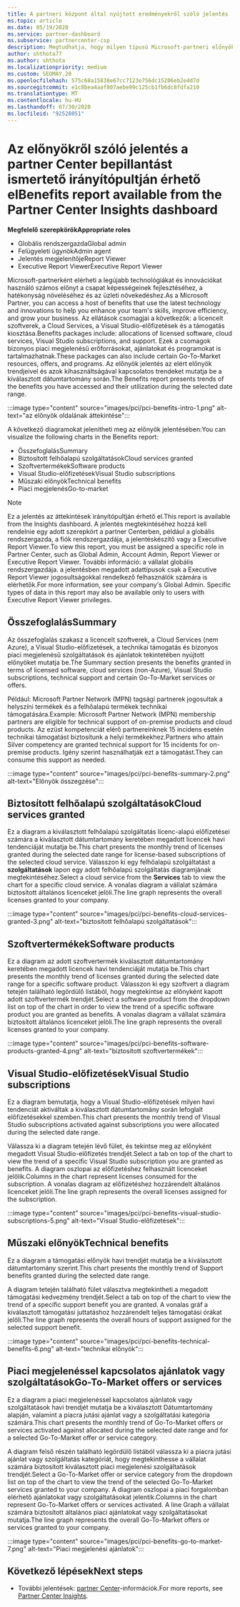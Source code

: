 ```yaml
---
title: A partneri központ által nyújtott eredményekről szóló jelentés
ms.topic: article
ms.date: 05/19/2020
ms.service: partner-dashboard
ms.subservice: partnercenter-csp
description: Megtudhatja, hogy milyen típusú Microsoft-partneri előnyökkel jár az üzleti növekedés elősegítése, a hatékonyság növelése és a csapat képességeinek fejlesztése.
author: shthota77
ms.author: shthota
ms.localizationpriority: medium
ms.custom: SEOMAY.20
ms.openlocfilehash: 575c68a15838e67cc7123e756dc15206eb2e4d7d
ms.sourcegitcommit: e1c8bea4aaf807aebe99c125cb1fb6dc8fdfa210
ms.translationtype: MT
ms.contentlocale: hu-HU
ms.lasthandoff: 07/30/2020
ms.locfileid: "92528051"
---
```

# <a name="benefits-report-available-from-the-partner-center-insights-dashboard"></a><span data-ttu-id="97cc1-103">Az előnyökről szóló jelentés a partner Center bepillantást ismertető irányítópultján érhető el</span><span class="sxs-lookup"><span data-stu-id="97cc1-103">Benefits report available from the Partner Center Insights dashboard</span></span>

<span data-ttu-id="97cc1-104">**Megfelelő szerepkörök**</span><span class="sxs-lookup"><span data-stu-id="97cc1-104">**Appropriate roles**</span></span>

- <span data-ttu-id="97cc1-105">Globális rendszergazda</span><span class="sxs-lookup"><span data-stu-id="97cc1-105">Global admin</span></span>
- <span data-ttu-id="97cc1-106">Felügyeleti ügynök</span><span class="sxs-lookup"><span data-stu-id="97cc1-106">Admin agent</span></span>
- <span data-ttu-id="97cc1-107">Jelentés megjelenítője</span><span class="sxs-lookup"><span data-stu-id="97cc1-107">Report Viewer</span></span>
- <span data-ttu-id="97cc1-108">Executive Report Viewer</span><span class="sxs-lookup"><span data-stu-id="97cc1-108">Executive Report Viewer</span></span>

<span data-ttu-id="97cc1-109">Microsoft-partnerként elérheti a legújabb technológiákat és innovációkat használó számos előnyt a csapat képességeinek fejlesztéséhez, a hatékonyság növeléséhez és az üzleti növekedéshez.</span><span class="sxs-lookup"><span data-stu-id="97cc1-109">As a Microsoft Partner, you can access a host of benefits that use the latest technology and innovations to help you enhance your team's skills, improve efficiency, and grow your business.</span></span> <span data-ttu-id="97cc1-110">Az ellátások csomagjai a következők: a licencelt szoftverek, a Cloud Services, a Visual Studio-előfizetések és a támogatás kiosztása.</span><span class="sxs-lookup"><span data-stu-id="97cc1-110">Benefits packages include: allocations of licensed software, cloud services, Visual Studio subscriptions, and support.</span></span> <span data-ttu-id="97cc1-111">Ezek a csomagok bizonyos piaci megjelenésű erőforrásokat, ajánlatokat és programokat is tartalmazhatnak.</span><span class="sxs-lookup"><span data-stu-id="97cc1-111">These packages can also include certain Go-To-Market resources, offers, and programs.</span></span> <span data-ttu-id="97cc1-112">Az előnyök jelentés az elért előnyök trendjeivel és azok kihasználtságával kapcsolatos trendeket mutatja be a kiválasztott dátumtartomány során.</span><span class="sxs-lookup"><span data-stu-id="97cc1-112">The Benefits report presents trends of the benefits you have accessed and their utilization during the selected date range.</span></span>

:::image type="content" source="images/pci/pci-benefits-intro-1.png" alt-text="az előnyök oldalának áttekintése":::

<span data-ttu-id="97cc1-114">A következő diagramokat jelenítheti meg az előnyök jelentésében:</span><span class="sxs-lookup"><span data-stu-id="97cc1-114">You can visualize the following charts in the Benefits report:</span></span>

- <span data-ttu-id="97cc1-115">Összefoglalás</span><span class="sxs-lookup"><span data-stu-id="97cc1-115">Summary</span></span>
- <span data-ttu-id="97cc1-116">Biztosított felhőalapú szolgáltatások</span><span class="sxs-lookup"><span data-stu-id="97cc1-116">Cloud services granted</span></span>
- <span data-ttu-id="97cc1-117">Szoftvertermékek</span><span class="sxs-lookup"><span data-stu-id="97cc1-117">Software products</span></span>
- <span data-ttu-id="97cc1-118">Visual Studio-előfizetések</span><span class="sxs-lookup"><span data-stu-id="97cc1-118">Visual Studio subscriptions</span></span>
- <span data-ttu-id="97cc1-119">Műszaki előnyök</span><span class="sxs-lookup"><span data-stu-id="97cc1-119">Technical benefits</span></span>
- <span data-ttu-id="97cc1-120">Piaci megjelenés</span><span class="sxs-lookup"><span data-stu-id="97cc1-120">Go-to-market</span></span>

 > [!NOTE]
 > <span data-ttu-id="97cc1-121">Ez a jelentés az áttekintések irányítópultján érhető el.</span><span class="sxs-lookup"><span data-stu-id="97cc1-121">This report is available from the Insights dashboard.</span></span> <span data-ttu-id="97cc1-122">A jelentés megtekintéséhez hozzá kell rendelnie egy adott szerepkört a partner Centerben, például a globális rendszergazda, a fiók rendszergazdája, a jelentéskészítő vagy a Executive Report Viewer.</span><span class="sxs-lookup"><span data-stu-id="97cc1-122">To view this report, you must be assigned a specific role in Partner Center, such as Global Admin, Account Admin, Report Viewer or Executive Report Viewer.</span></span> <span data-ttu-id="97cc1-123">További információ: a vállalat globális rendszergazdája. a jelentésben megadott adattípusok csak a Executive Report Viewer jogosultságokkal rendelkező felhasználók számára is elérhetők.</span><span class="sxs-lookup"><span data-stu-id="97cc1-123">For more information, see your company's Global Admin. Specific types of data in this report may also be available only to users with Executive Report Viewer privileges.</span></span>

## <a name="summary"></a><span data-ttu-id="97cc1-124">Összefoglalás</span><span class="sxs-lookup"><span data-stu-id="97cc1-124">Summary</span></span>

<span data-ttu-id="97cc1-125">Az összefoglalás szakasz a licencelt szoftverek, a Cloud Services (nem Azure), a Visual Studio-előfizetések, a technikai támogatás és bizonyos piaci megjelenésű szolgáltatások és ajánlatok tekintetében nyújtott előnyöket mutatja be.</span><span class="sxs-lookup"><span data-stu-id="97cc1-125">The Summary section presents the benefits granted in terms of licensed software, cloud services (non-Azure), Visual Studio subscriptions, technical support and certain Go-To-Market services or offers.</span></span>

<span data-ttu-id="97cc1-126">Például: Microsoft Partner Network (MPN) tagsági partnerek jogosultak a helyszíni termékek és a felhőalapú termékek technikai támogatására.</span><span class="sxs-lookup"><span data-stu-id="97cc1-126">Example: Microsoft Partner Network (MPN) membership partners are eligible for technical support of on-premise products and cloud products.</span></span> <span data-ttu-id="97cc1-127">Az ezüst kompetenciát elérő partnereinknek 15 incidens esetén technikai támogatást biztosítunk a helyi termékekhez.</span><span class="sxs-lookup"><span data-stu-id="97cc1-127">Partners who attain Silver competency are granted technical support for 15 incidents for on-premise products.</span></span> <span data-ttu-id="97cc1-128">Igény szerint használhatják ezt a támogatást.</span><span class="sxs-lookup"><span data-stu-id="97cc1-128">They can consume this support as needed.</span></span> 

:::image type="content" source="images/pci/pci-benefits-summary-2.png" alt-text="Előnyök összegzése":::

## <a name="cloud-services-granted"></a><span data-ttu-id="97cc1-130">Biztosított felhőalapú szolgáltatások</span><span class="sxs-lookup"><span data-stu-id="97cc1-130">Cloud services granted</span></span>

<span data-ttu-id="97cc1-131">Ez a diagram a kiválasztott felhőalapú szolgáltatás licenc-alapú előfizetései számára a kiválasztott dátumtartomány keretében megadott licencek havi tendenciáját mutatja be.</span><span class="sxs-lookup"><span data-stu-id="97cc1-131">This chart presents the monthly trend of licenses granted during the selected date range for license-based subscriptions of the selected cloud service.</span></span>
<span data-ttu-id="97cc1-132">Válasszon ki egy felhőalapú szolgáltatást a **szolgáltatások** lapon egy adott felhőalapú szolgáltatás diagramjának megtekintéséhez.</span><span class="sxs-lookup"><span data-stu-id="97cc1-132">Select a cloud service from the **Services** tab to view the chart for a specific cloud service.</span></span> <span data-ttu-id="97cc1-133">A vonalas diagram a vállalat számára biztosított általános licenceket jelöli.</span><span class="sxs-lookup"><span data-stu-id="97cc1-133">The line graph represents the overall licenses granted to your company.</span></span>

:::image type="content" source="images/pci/pci-benefits-cloud-services-granted-3.png" alt-text="biztosított felhőalapú szolgáltatások":::

## <a name="software-products"></a><span data-ttu-id="97cc1-135">Szoftvertermékek</span><span class="sxs-lookup"><span data-stu-id="97cc1-135">Software products</span></span>

<span data-ttu-id="97cc1-136">Ez a diagram az adott szoftvertermék kiválasztott dátumtartomány keretében megadott licencek havi tendenciáját mutatja be.</span><span class="sxs-lookup"><span data-stu-id="97cc1-136">This chart presents the monthly trend of licenses granted during the selected date range for a specific software product.</span></span> <span data-ttu-id="97cc1-137">Válasszon ki egy szoftvert a diagram tetején található legördülő listából, hogy megtekintse az előnyként kapott adott szoftvertermék trendjét.</span><span class="sxs-lookup"><span data-stu-id="97cc1-137">Select a software product from the dropdown list on top of the chart in order to view the trend of a specific software product you are granted as benefits.</span></span> <span data-ttu-id="97cc1-138">A vonalas diagram a vállalat számára biztosított általános licenceket jelöli.</span><span class="sxs-lookup"><span data-stu-id="97cc1-138">The line graph represents the overall licenses granted to your company.</span></span>

:::image type="content" source="images/pci/pci-benefits-software-products-granted-4.png" alt-text="biztosított szoftvertermékek":::

## <a name="visual-studio-subscriptions"></a><span data-ttu-id="97cc1-140">Visual Studio-előfizetések</span><span class="sxs-lookup"><span data-stu-id="97cc1-140">Visual Studio subscriptions</span></span>

<span data-ttu-id="97cc1-141">Ez a diagram bemutatja, hogy a Visual Studio-előfizetések milyen havi tendenciát aktiváltak a kiválasztott dátumtartomány során lefoglalt előfizetésekkel szemben.</span><span class="sxs-lookup"><span data-stu-id="97cc1-141">This chart presents the monthly trend of Visual Studio subscriptions activated against subscriptions you were allocated during the selected date range.</span></span>

<span data-ttu-id="97cc1-142">Válassza ki a diagram tetején lévő fület, és tekintse meg az előnyként megadott Visual Studio-előfizetés trendjét.</span><span class="sxs-lookup"><span data-stu-id="97cc1-142">Select a tab on top of the chart to view the trend of a specific Visual Studio subscription you are granted as benefits.</span></span> <span data-ttu-id="97cc1-143">A diagram oszlopai az előfizetéshez felhasznált licenceket jelölik.</span><span class="sxs-lookup"><span data-stu-id="97cc1-143">Columns in the chart represent licenses consumed for the subscription.</span></span> <span data-ttu-id="97cc1-144">A vonalas diagram az előfizetéshez hozzárendelt általános licenceket jelöli.</span><span class="sxs-lookup"><span data-stu-id="97cc1-144">The line graph represents the overall licenses assigned for the subscription.</span></span>

:::image type="content" source="images/pci/pci-benefits-visual-studio-subscriptions-5.png" alt-text="Visual Studio-előfizetések":::

## <a name="technical-benefits"></a><span data-ttu-id="97cc1-146">Műszaki előnyök</span><span class="sxs-lookup"><span data-stu-id="97cc1-146">Technical benefits</span></span>

<span data-ttu-id="97cc1-147">Ez a diagram a támogatási előnyök havi trendjét mutatja be a kiválasztott dátumtartomány szerint.</span><span class="sxs-lookup"><span data-stu-id="97cc1-147">This chart presents the monthly trend of Support benefits granted during the selected date range.</span></span>

<span data-ttu-id="97cc1-148">A diagram tetején található fület választva megtekintheti a megadott támogatási kedvezmény trendjét.</span><span class="sxs-lookup"><span data-stu-id="97cc1-148">Select a tab on top of the chart to view the trend of a specific support benefit you are granted.</span></span> <span data-ttu-id="97cc1-149">A vonalas gráf a kiválasztott támogatási juttatáshoz hozzárendelt teljes támogatási órákat jelöli.</span><span class="sxs-lookup"><span data-stu-id="97cc1-149">The line graph represents the overall hours of support assigned for the selected support benefit.</span></span>

:::image type="content" source="images/pci/pci-benefits-technical-benefits-6.png" alt-text="technikai előnyök":::

## <a name="go-to-market-offers-or-services"></a><span data-ttu-id="97cc1-151">Piaci megjelenéssel kapcsolatos ajánlatok vagy szolgáltatások</span><span class="sxs-lookup"><span data-stu-id="97cc1-151">Go-To-Market offers or services</span></span>

<span data-ttu-id="97cc1-152">Ez a diagram a piaci megjelenéssel kapcsolatos ajánlatok vagy szolgáltatások havi trendjét mutatja be a kiválasztott Dátumtartomány alapján, valamint a piacra jutási ajánlat vagy a szolgáltatási kategória számára.</span><span class="sxs-lookup"><span data-stu-id="97cc1-152">This chart presents the monthly trend of Go-To-Market offers or services activated against allocated during the selected date range and for a selected Go-To-Market offer or service category.</span></span>

<span data-ttu-id="97cc1-153">A diagram felső részén található legördülő listából válassza ki a piacra jutási ajánlat vagy szolgáltatás kategóriát, hogy megtekinthesse a vállalat számára biztosított kiválasztott piaci megjelenési szolgáltatások trendjét.</span><span class="sxs-lookup"><span data-stu-id="97cc1-153">Select a Go-To-Market offer or service category from the dropdown list on top of the chart to view the trend of the selected Go-To-Market services granted to your company.</span></span> <span data-ttu-id="97cc1-154">A diagram oszlopai a piaci forgalomban elérhető ajánlatokat vagy szolgáltatásokat jelentik.</span><span class="sxs-lookup"><span data-stu-id="97cc1-154">Columns in the chart represent Go-To-Market offers or services activated.</span></span> <span data-ttu-id="97cc1-155">A line Graph a vállalat számára biztosított általános piaci ajánlatokat vagy szolgáltatásokat mutatja.</span><span class="sxs-lookup"><span data-stu-id="97cc1-155">The line graph represents the overall Go-To-Market offers or services granted to your company.</span></span>

:::image type="content" source="images/pci/pci-benefits-go-to-market-7.png" alt-text="Piaci megjelenési ajánlatok":::

## <a name="next-steps"></a><span data-ttu-id="97cc1-157">Következő lépések</span><span class="sxs-lookup"><span data-stu-id="97cc1-157">Next steps</span></span>

- <span data-ttu-id="97cc1-158">További jelentések: [partner Center](partner-center-insights.md)-információk.</span><span class="sxs-lookup"><span data-stu-id="97cc1-158">For more reports, see [Partner Center Insights](partner-center-insights.md).</span></span>

